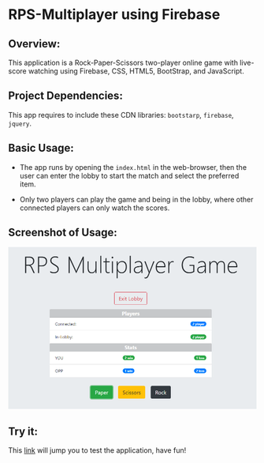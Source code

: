 # RPS-Multiplayer using Firebase

## Overview:
This application is a Rock-Paper-Scissors two-player online game with live-score watching using Firebase, CSS, HTML5, BootStrap, and JavaScript.

## Project Dependencies:
This app requires to include these CDN libraries: `bootstarp`, `firebase`, `jquery`.

## Basic Usage:

* The app runs by opening the `index.html` in the web-browser, then the user can enter the lobby to start the match and select the preferred item.

* Only two players can play the game and being in the lobby, where other connected players can only watch the scores.

## Screenshot of Usage:
  ![a Screenshot of the game](./assets/images/example.png)

## Try it:

This [link](https://ibsafi.github.io/RPS-Multiplayer/) will jump you to test the application, have fun!